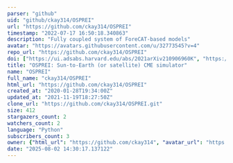 ```yaml
---
parser: "github"
uid: "github/ckay314/OSPREI"
url: "https://github.com/ckay314/OSPREI"
timestamp: "2022-07-17 16:50:18.340863"
description: "Fully coupled system of ForeCAT-based models"
avatar: "https://avatars.githubusercontent.com/u/32773545?v=4"
repo_url: "https://github.com/ckay314/OSPREI"
doi: ["https://ui.adsabs.harvard.edu/abs/2021arXiv210906960K", "https://ui.adsabs.harvard.edu/abs/2021ascl.soft09027K/abstract"]
title: "OSPREI: Sun-to-Earth (or satellite) CME simulator"
name: "OSPREI"
full_name: "ckay314/OSPREI"
html_url: "https://github.com/ckay314/OSPREI"
created_at: "2020-01-28T19:34:00Z"
updated_at: "2021-11-19T18:27:50Z"
clone_url: "https://github.com/ckay314/OSPREI.git"
size: 412
stargazers_count: 2
watchers_count: 2
language: "Python"
subscribers_count: 3
owner: {"html_url": "https://github.com/ckay314", "avatar_url": "https://avatars.githubusercontent.com/u/32773545?v=4", "login": "ckay314", "type": "User"}
date: "2025-08-02 14:30:17.137122"
---
```

